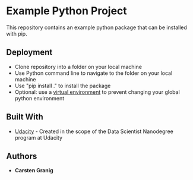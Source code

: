 # Example Python Project
This repository contains an example python package that can be installed with pip.


## Deployment

* Clone repository into a folder on your local machine
* Use Python command line to navigate to the folder on your local machine
* Use "pip install ." to install the package
* Optional: use a [virtual environment](https://packaging.python.org/guides/installing-using-pip-and-virtual-environments/) to prevent changing your global python environment

## Built With

* [Udacity](https://www.udacity.com/course/data-scientist-nanodegree--nd025) - Created in the scope of the Data Scientist Nanodegree program at Udacity


## Authors

* **Carsten Granig**

